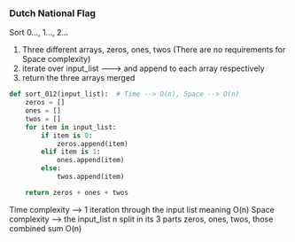 ### Dutch National Flag

Sort 0..., 1..., 2...

1. Three different arrays, zeros, ones, twos (There are no requirements for Space complexity)
2. iterate over input_list ---> and append to each array respectively
3. return the three arrays merged

```python
def sort_012(input_list):  # Time --> O(n), Space --> O(n)
    zeros = []
    ones = []
    twos = []
    for item in input_list:
        if item is 0:
            zeros.append(item)
        elif item is 1:
            ones.append(item)
        else:
            twos.append(item)

    return zeros + ones + twos
```

Time complexity --> 1 iteration through the input list meaning O(n) 
Space complexity --> the input_list n split in its 3 parts zeros, ones, twos, those combined sum O(n)
